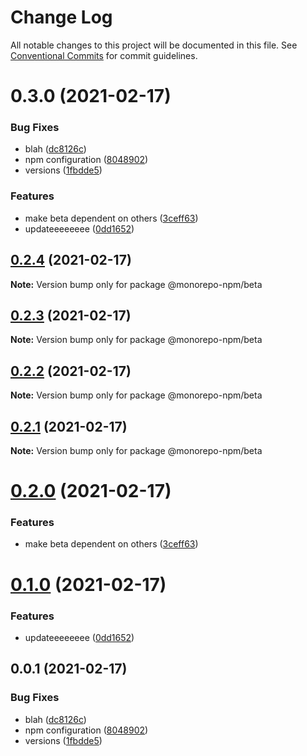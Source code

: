 # Change Log

All notable changes to this project will be documented in this file.
See [Conventional Commits](https://conventionalcommits.org) for commit guidelines.

# 0.3.0 (2021-02-17)


### Bug Fixes

* blah ([dc8126c](https://github.com/developer239/monorepo-npm/commit/dc8126caa5a27a58bf094063cf002e8bfabc7714))
* npm configuration ([8048902](https://github.com/developer239/monorepo-npm/commit/804890284f5b2e56282fc8a6b1b45440f01831be))
* versions ([1fbdde5](https://github.com/developer239/monorepo-npm/commit/1fbdde551d8ebbeee37cd276eb6745e742802266))


### Features

* make beta dependent on others ([3ceff63](https://github.com/developer239/monorepo-npm/commit/3ceff634277ef50253fc6a0aff0771f82efda09e))
* updateeeeeeee ([0dd1652](https://github.com/developer239/monorepo-npm/commit/0dd165206ea75541cd6034877f608925f77fc3f0))





## [0.2.4](https://github.com/developer239/monorepo-npm/compare/@monorepo-npm/beta@0.2.3...@monorepo-npm/beta@0.2.4) (2021-02-17)

**Note:** Version bump only for package @monorepo-npm/beta





## [0.2.3](https://github.com/developer239/monorepo-npm/compare/@monorepo-npm/beta@0.2.2...@monorepo-npm/beta@0.2.3) (2021-02-17)

**Note:** Version bump only for package @monorepo-npm/beta





## [0.2.2](https://github.com/developer239/monorepo-npm/compare/@monorepo-npm/beta@0.2.1...@monorepo-npm/beta@0.2.2) (2021-02-17)

**Note:** Version bump only for package @monorepo-npm/beta





## [0.2.1](https://github.com/developer239/monorepo-npm/compare/@monorepo-npm/beta@0.2.0...@monorepo-npm/beta@0.2.1) (2021-02-17)

**Note:** Version bump only for package @monorepo-npm/beta





# [0.2.0](https://github.com/developer239/monorepo-npm/compare/@monorepo-npm/beta@0.1.0...@monorepo-npm/beta@0.2.0) (2021-02-17)


### Features

* make beta dependent on others ([3ceff63](https://github.com/developer239/monorepo-npm/commit/3ceff634277ef50253fc6a0aff0771f82efda09e))





# [0.1.0](https://github.com/developer239/monorepo-npm/compare/@monorepo-npm/beta@0.0.1...@monorepo-npm/beta@0.1.0) (2021-02-17)


### Features

* updateeeeeeee ([0dd1652](https://github.com/developer239/monorepo-npm/commit/0dd165206ea75541cd6034877f608925f77fc3f0))





## 0.0.1 (2021-02-17)


### Bug Fixes

* blah ([dc8126c](https://github.com/developer239/monorepo-npm/commit/dc8126caa5a27a58bf094063cf002e8bfabc7714))
* npm configuration ([8048902](https://github.com/developer239/monorepo-npm/commit/804890284f5b2e56282fc8a6b1b45440f01831be))
* versions ([1fbdde5](https://github.com/developer239/monorepo-npm/commit/1fbdde551d8ebbeee37cd276eb6745e742802266))
